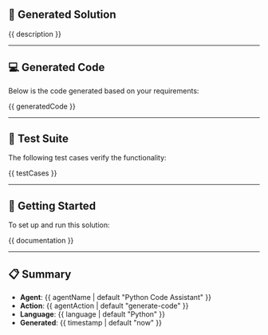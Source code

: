 ## 🎯 Generated Solution
{{ description }}

---

## 💻 Generated Code
Below is the code generated based on your requirements:


{{ generatedCode }}


---

## 🧪 Test Suite
The following test cases verify the functionality:


{{ testCases }}


---

## 🚀 Getting Started
To set up and run this solution:

{{ documentation }}

---

## 📋 Summary
- **Agent**: {{ agentName | default "Python Code Assistant" }}
- **Action**: {{ agentAction | default "generate-code" }}
- **Language**: {{ language | default "Python" }}
- **Generated**: {{ timestamp | default "now" }}
